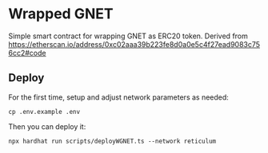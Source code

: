# Wrapped GNET
Simple smart contract for wrapping GNET as ERC20 token. Derived from https://etherscan.io/address/0xc02aaa39b223fe8d0a0e5c4f27ead9083c756cc2#code

## Deploy
For the first time, setup and adjust network parameters as needed:
```shell
cp .env.example .env
```

Then you can deploy it:
```shell
npx hardhat run scripts/deployWGNET.ts --network reticulum
```
